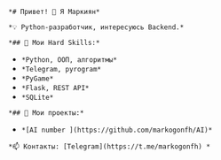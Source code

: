 `*# Привет! 👋 Я Маркиян*`

`*💡 Python-разработчик, интересуюсь Backend.*`

`*## 🔧 Мои Hard Skills:*`

- `*Python, ООП, алгоритмы*`
- `*Telegram, pyrogram*`
- `*PyGame*`
- `*Flask, REST API*`
- `*SQLite*`

`*## 📌 Мои проекты:*`

- `*[AI number ](https://github.com/markogonfh/AI)*`

`*📫 Контакты: [Telegram](https://t.me/markogonfh) *`
